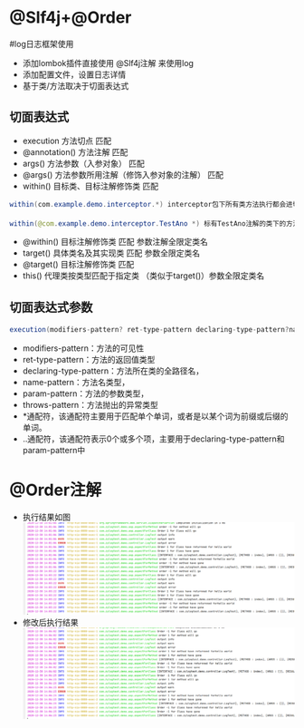 # @Slf4j+@Order
#log日志框架使用
* 添加lombok插件直接使用 @Slf4j注解 来使用log
* 添加配置文件，设置日志详情
* 基于类/方法取决于切面表达式

## 切面表达式  
* execution 方法切点 匹配
* @annotation() 方法注解 匹配
* args()  方法参数（入参对象） 匹配
* @args() 方法参数所用注解（修饰入参对象的注解） 匹配 
* within() 目标类、目标注解修饰类 匹配 
 ```java
within(com.example.demo.interceptor.*) interceptor包下所有类方法执行都会进切面

within(@com.example.demo.interceptor.TestAno *) 标有TestAno注解的类下的方法执行时都会经过切面
```
* @within() 目标注解修饰类 匹配 参数注解全限定类名
* target() 具体类名及其实现类 匹配 参数全限定类名
* @target()  目标注解修饰类 匹配
* this() 代理类按类型匹配于指定类  （类似于target()）参数全限定类名 

## 切面表达式参数
```java
execution(modifiers-pattern? ret-type-pattern declaring-type-pattern?name-pattern(param-pattern) throws-pattern?)
```
* modifiers-pattern：方法的可见性
* ret-type-pattern：方法的返回值类型
* declaring-type-pattern：方法所在类的全路径名，
* name-pattern：方法名类型，
* param-pattern：方法的参数类型，
* throws-pattern：方法抛出的异常类型
* *通配符，该通配符主要用于匹配单个单词，或者是以某个词为前缀或后缀的单词。
* ..通配符，该通配符表示0个或多个项，主要用于declaring-type-pattern和param-pattern中

# @Order注解

* 执行结果如图
![order执行顺序](./控制台截图/order执行顺序1.PNG)
* 修改后执行结果
![修改order后执行顺序](./控制台截图/修改order后执行顺序.PNG)


















